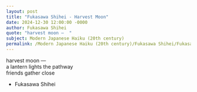 ```yaml
---
layout: post
title: "Fukasawa Shihei - Harvest Moon"
date: 2024-12-30 12:00:00 -0000
author: Fukasawa Shihei
quote: "harvest moon —  "
subject: Modern Japanese Haiku (20th century)
permalink: /Modern Japanese Haiku (20th century)/Fukasawa Shihei/Fukasawa Shihei - Harvest Moon
---
```


harvest moon —  
a lantern lights the pathway  
friends gather close


- Fukasawa Shihei
